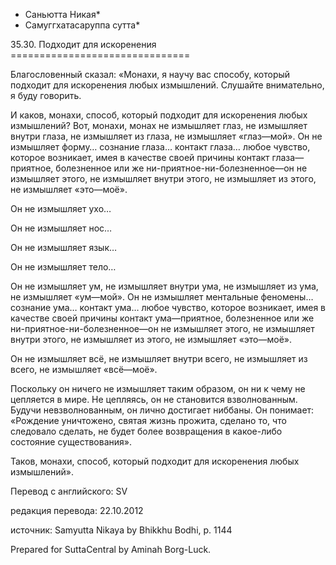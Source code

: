 * Саньютта Никая*
* Самуггхатасаруппа сутта*

35\.30\. Подходит для искоренения
\=\=\=\=\=\=\=\=\=\=\=\=\=\=\=\=\=\=\=\=\=\=\=\=\=\=\=\=\=\=\=

Благословенный сказал: «Монахи, я научу вас способу, который подходит для искоренения любых измышлений\. Слушайте внимательно, я буду говорить\.

И каков, монахи, способ, который подходит для искоренения любых измышлений? Вот, монахи, монах не измышляет глаз, не измышляет внутри глаза, не измышляет из глаза, не измышляет «глаз—мой»\. Он не измышляет форму… сознание глаза… контакт глаза… любое чувство, которое возникает, имея в качестве своей причины контакт глаза—приятное, болезненное или же ни\-приятное\-ни\-болезненное—он не измышляет этого, не измышляет внутри этого, не измышляет из этого, не измышляет «это—моё»\.

Он не измышляет ухо…

Он не измышляет нос…

Он не измышляет язык…

Он не измышляет тело…

Он не измышляет ум, не измышляет внутри ума, не измышляет из ума, не измышляет «ум—мой»\. Он не измышляет ментальные феномены… сознание ума… контакт ума… любое чувство, которое возникает, имея в качестве своей причины контакт ума—приятное, болезненное или же ни\-приятное\-ни\-болезненное—он не измышляет этого, не измышляет внутри этого, не измышляет из этого, не измышляет «это—моё»\.

Он не измышляет всё, не измышляет внутри всего, не измышляет из всего, не измышляет «всё—моё»\.

Поскольку он ничего не измышляет таким образом, он ни к чему не цепляется в мире\. Не цепляясь, он не становится взволнованным\. Будучи невзволнованным, он лично достигает ниббаны\. Он понимает: «Рождение уничтожено, святая жизнь прожита, сделано то, что следовало сделать, не будет более возвращения в какое\-либо состояние существования»\.

Таков, монахи, способ, который подходит для искоренения любых измышлений»\.

Перевод с английского: SV

редакция перевода: 22\.10\.2012

источник: Samyutta Nikaya by Bhikkhu Bodhi, p\. 1144

Prepared for SuttaCentral by Aminah Borg\-Luck\.